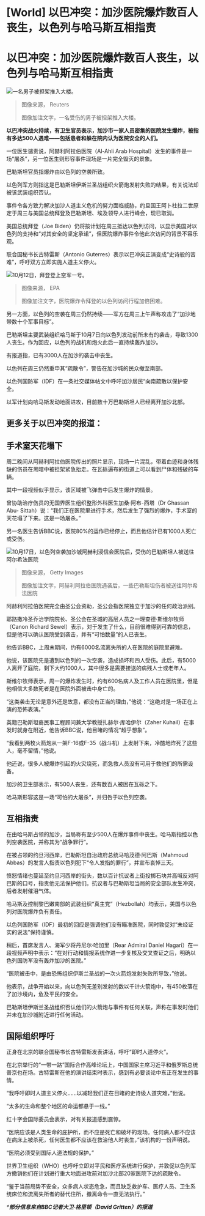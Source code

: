 # [World] 以巴冲突：加沙医院爆炸数百人丧生，以色列与哈马斯互相指责

#  以巴冲突：加沙医院爆炸数百人丧生，以色列与哈马斯互相指责


![一名男子被担架推入大楼。](_131461717_7096466c0f798ab396fb268fc2df4d868dd200cf0_480_6500_36582000x1125.jpg)

> 图像来源，  Reuters
>
> 图像加注文字，一名受伤的男子被担架推入大楼。

**以巴冲突战火持续，有卫生官员表示，加沙市一家人员密集的医院发生爆炸，被指有多达500人遇难——包括患者和躲在院内认为医院安全的人们。**

一位医生谴责说，阿赫利阿拉伯医院（Al-Ahli Arab Hospital）发生的事件是一场“屠杀”，另一位医生则形容事件现场是一片完全毁灭的景象。

巴勒斯坦官员指爆炸由以色列的空袭所致。

以色列军方则指这是巴勒斯坦伊斯兰圣战组织火箭炮发射失败的结果，有关说法却被该武装组织否认。


事件令各方致力解决加沙人道主义危机的努力面临威胁，约旦国王阿卜杜拉二世原定于周三与美国总统拜登及巴勒斯坦、埃及领导人进行峰会，现已取消。

美国总统拜登（Joe Biden）仍将按计划在周三抵达以色列访问，以显示美国对以色列的支持和“对其安全的坚定承诺”，但医院爆炸事件令他此次访问的背景不容乐观。

联合国秘书长古特雷斯（Antonio Guterres）表示以巴冲突正演变成“史诗般的苦难”，呼吁双方立即实施人道主义停火。

![10月12日，拜登登上空军一号。](_131460431_mediaitem131460430.jpg)

> 图像来源，  EPA
>
> 图像加注文字，医院爆炸令拜登的以色列访问行程加倍困难。

另一方面，以色列的空袭在周三仍然持续——军方在周三上午声称攻击了“加沙地带数十个军事目标”。

巴勒斯坦主要武装组织哈马斯于10月7日向以色列发动前所未有的袭击，导致1300人丧生。作为回应，以色列的战机和炮火此后一直持续轰炸加沙。

有报道指，已有3000人在加沙的袭击中丧生。

以色列在周三仍然重申其“疏散令”，警告在加沙城的民众撤至南部。

以色列国防军（IDF）在一条社交媒体帖文中呼吁加沙居民“向南疏散以保护安全。

以军计划向哈马斯发动地面进攻，目前数十万巴勒斯坦人已经离开加沙北部。

##  更多关于以巴冲突的报道：

##  手术室天花塌下

周二晚间从阿赫利阿拉伯医院传出的照片显示，现场一片混乱，带着血迹和身体残缺的伤员在黑暗中被担架紧急抬走。在瓦砾遍布的街道上可以看到尸体和残破的车辆。

其中一段视频似乎显示，该区域被飞弹击中后发生爆炸的情景。

曾协助治疗伤员的无国界医生组织整形外科医生加桑·阿布-西塔（Dr Ghassan Abu- Sittah）说：“我们正在医院里进行手术，然后发生了强烈的爆炸，手术室的天花塌了下来。这是一场屠杀。”

另一名医生告诉BBC说，医院80%的运作已经停止，而且他估计已有1000人死亡或受伤。

![10月17日，以色列空袭加沙城阿赫利浸信会医院后，受伤的巴勒斯坦人被送往阿尔希法医院](_131461284_gaza_hospital_getty.jpg)

> 图像来源，  Getty Images
>
> 图像加注文字，阿赫利阿拉伯医院遇袭后，一些巴勒斯坦伤者被送往阿尔希法医院

阿赫利阿拉伯医院完全由圣公会资助，圣公会指医院独立于加沙的任何政治派别。

耶路撒冷圣乔治学院院长、圣公会在圣城的高层人员之一理查德·斯维尔牧师（Canon Richard Sewel）表示，对于发生了什么，目前很难得到可靠的信息，但是他可以确认医院受到袭击，并有“可怕数量”的人已丧生。

他告诉BBC，上周末期间，约有6000名流离失所的人在医院的庭院里避难。

他说，该医院先是遭到以色列的一次空袭，造成损坏和四人受伤。此后，有5000人离开了庭院，剩下大约1000人，其中很多是需要接送的病残人士或老年人。

斯维尔牧师表示，周一的爆炸发生时，约有600名病人及工作人员在医院里，但是他相信大多数死者是在医院外面被击中身亡的。

“这类袭击无论是意外还是故意，都没有正当的理由，”他说：“这绝对是一场正在上演的恐怖表演。”

英籍巴勒斯坦裔民事工程顾问兼大学教授扎赫尔·库哈伊尔（Zaher Kuhail）在事发时就身在附近，他告诉BBC说，他目睹的情况“超乎想象”。

“我看到两枚火箭炮从一架F-16或F-35（战斗机）上发射下来，冷酷地炸死了这些人，毫不留情，”他说。

他还说，很多人被爆炸引起的火灾烧死，而急救人员没有可用于救他们的所需设备。

加沙的卫生部表示，有500人丧生，还有数百人被困在瓦砾之下。

哈马斯形容这是一场“可怕的大屠杀”，并归咎于以色列空袭。

##  互相指责

在由哈马斯占领的加沙，当局称有至少500人在爆炸事件中丧生。哈马斯指控以色列空袭医院，并称其为“战争罪行”。

在被占领的约旦河西岸，巴勒斯坦自治政府总统马哈茂德·阿巴斯（Mahmoud Abbas）的发言人指责以色列犯下“令人发指的罪行”，并宣布哀悼三天。

愤怒情绪也蔓延至约旦河西岸的街头，数以百计抗议者上街投掷石块并高喊反对阿巴斯的口号，指责他无法保护他们。抗议者与巴勒斯坦当局的安全部队发生冲突，后者发射催泪气体。


哈马斯及控制黎巴嫩南部的武装组织“真主党”（Hezbollah）均表示，美国与以色列对医院爆炸负有责任。

以色列国防军（IDF）最初的回应是强调他们没有瞄准医院，同时敦促对“未经证实的说法”保持谨慎。

稍后，首席发言人、海军少将丹尼尔·哈加里（Rear Admiral Daniel Hagari）在一段视频声明中表示：“在对行动和情报系统作进一步复核及交叉查证之后，明确以色列国防军没有轰炸加沙的医院。”

“医院被击中，是由恐怖组织伊斯兰圣战的一次火箭炮发射失败所导致，”他说。

他表示，战争开始以来，向以色列无差别发射的数以千计火箭炮中，有450枚落在了加沙境内，危及平民的安全。

巴勒斯坦伊斯兰圣战组织否认他们的火箭炮与事件有任何关联，声称在事发时他们并未在加沙城附近进行任何活动。

##  国际组织呼吁


正身在北京的联合国秘书长古特雷斯发表讲话，呼吁“即时人道停火”。

在北京举行的“一带一路”国际合作高峰论坛上，中国国家主席习近平和俄罗斯总统普京也在场。古特雷斯在他的演讲结束时表示，感到有必要谈论中东正在发生的事情。

“我呼吁即时人道主义停火……以减轻我们正在目睹的史诗级人道灾难，”他说。

“太多的生命和整个地区的命运都悬于一线。”

红十字会国际委员会表示，对有关报道感到震惊。

“医院应该是人类生命的庇护所，而不应是死亡和破坏的现场。任何病人都不应该在病床上被杀死，任何医生都不应该在救治他人时丧生，”该机构的一份声明说。

“医院必须受到国际人道法规的保护。”

世界卫生组织（WHO）也呼吁立即对平民和医疗系统进行保护，并敦促以色列军方撤销他们在计划进行重大地面进攻前对加沙北部20家医院下达的疏散令。

“鉴于当前局势不安全，众多病人状态危急，而且缺乏救护车、医疗人员、卫生系统床位和流离失所者的替代住所，撤离命令一直无法执行。”

_***部分信息来自BBC记者大卫·格里顿（David Gritten）的报道**_


